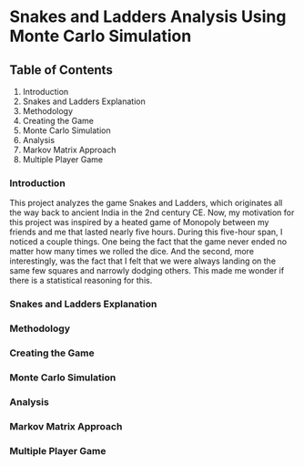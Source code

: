 # Snakes and Ladders Analysis Using Monte Carlo Simulation


## Table of Contents

1. Introduction
2. Snakes and Ladders Explanation
3. Methodology
4. Creating the Game
5. Monte Carlo Simulation
6. Analysis
7. Markov Matrix Approach
8. Multiple Player Game

### Introduction
This project analyzes the game Snakes and Ladders, which originates all the way back to ancient India in the 2nd century CE. 
Now, my motivation for this project was inspired by a heated game of Monopoly between my friends and me that lasted nearly five hours. During this five-hour span, I noticed a couple things.
One being the fact that the game never ended no matter how many times we rolled the dice. And the second, more interestingly, was the fact that I felt that we were always landing on the same few
squares and narrowly dodging others. This made me wonder if there is a statistical reasoning for this. 
### Snakes and Ladders Explanation
### Methodology
### Creating the Game
### Monte Carlo Simulation
### Analysis
### Markov Matrix Approach
### Multiple Player Game
